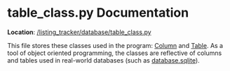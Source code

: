 # table_class.py Documentation
**Location**: [/listing_tracker/database/table_class.py](/listing_tracker/database/table_class.py)

This file stores these classes used in the program: [Column](/docs/classes.md#class-column) and [Table](/docs/classes.md#class-table). As a tool of object oriented programming, the classes are reflective of columns and tables used in real-world databases (such as [database.sqlite](/docs/database.md#databasesqlite)).